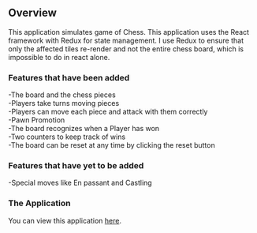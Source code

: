 ## Overview
This application simulates game of Chess. This application uses the React framework with Redux for state management. I use Redux to ensure that only the affected tiles re-render and not the entire chess board, which is impossible to do in react alone.

### Features that have been added
-The board and the chess pieces <br>
-Players take turns moving pieces <br>
-Players can move each piece and attack with them correctly <br>
-Pawn Promotion <br>
-The board recognizes when a Player has won <br>
-Two counters to keep track of wins <br>
-The board can be reset at any time by clicking the reset button

### Features that have yet to be added
-Special moves like En passant and Castling

### The Application
You can view this application [here](https://ryanarine.github.io/Chess/).
